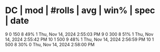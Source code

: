 # DC | mod | #rolls | avg | win% | spec | date
  9     0     150       8    49%     1     Thu, Nov 14, 2024  2:55:03 PM
  9     0     300       8    51%     1     Thu, Nov 14, 2024  2:55:42 PM
  10     1     500       9    48%     1   Thu, Nov 14, 2024  2:56:59 PM
  10     1     500       8    30%     0   Thu, Nov 14, 2024  2:58:00 PM

